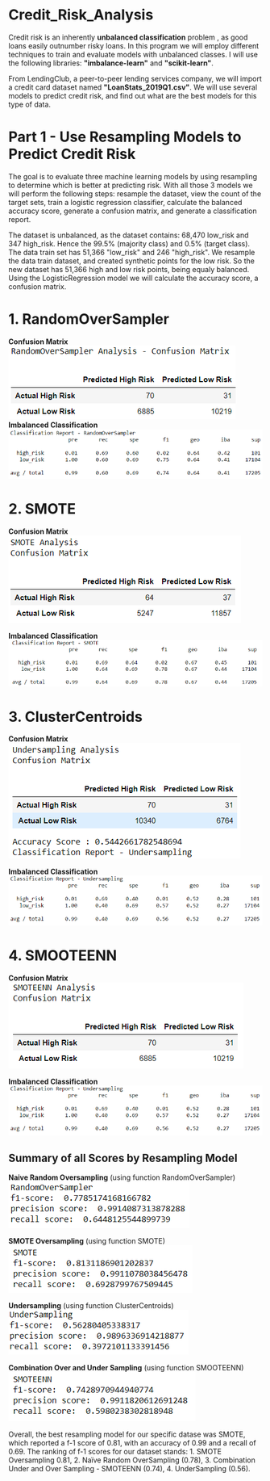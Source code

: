 # Credit_Risk_Analysis <br />

Credit risk is an inherently __unbalanced classification__ problem , as good loans easily outnumber risky loans.  In this program we will employ different techniques to train and evaluate models with unbalanced classes.  I will use the following libraries:  **"imbalance-learn"** and **"scikit-learn"**.

From LendingClub, a peer-to-peer lending services company, we will import a credit card dataset named __"LoanStats_2019Q1.csv"__.  We will use several models to predict credit risk, and find out what are the best models for this type of data.<br />

# Part 1 - Use Resampling Models to Predict Credit Risk<br />

The goal is to evaluate three machine learning models by using resampling to determine which is better at predicting risk.  With all those 3 models we will perform the following steps: resample the dataset, view the count of the target sets, train a logistic regression classifier, calculate the balanced accuracy score, generate a confusion matrix, and generate a classification report.

The dataset is unbalanced, as the dataset contains: 68,470 low_risk and 347 high_risk.  Hence the 99.5% (majority class) and 0.5% (target class).
The data train set has 51,366 "low_risk" and 246 "high_risk".  We resample the data train dataset, and created synthetic points for the low risk.  So the new dataset has 51,366 high and low risk points, being equaly balanced.  Using the LogisticRegression model we will calculate the accuracy score, a confusion matrix.<br />

# 1. RandomOverSampler<br />
**Confusion Matrix**<br />
![image alt<](/Confusion_Matrix_RandomOverSampler.PNG)
<br />
**Imbalanced Classification**<br />
![image alt <](/classification_report_RandomOverSampler.PNG)
<br />
# 2. SMOTE<br />
**Confusion Matrix**<br />
![image alt <](/Confusion_Matrix_SMOTE.PNG)<br />

**Imbalanced Classification**<br />
![image alt <](/classification_report_SMOTE.PNG)<br />

# 3. ClusterCentroids<br />

**Confusion Matrix**<br />
![image alt <](/Confusion_Matrix_UnderSampling.PNG)<br />

**Imbalanced Classification**<br />
![image alt <](/classification_report_UnderSampling.PNG)<br />

# 4. SMOOTEENN<br />

**Confusion Matrix**<br />
![image alt <](/Confusion_Matrix_SMOOTEEN.PNG)<br />

**Imbalanced Classification**<br />
![image alt <](/classification_report_UnderSampling.PNG)<br />


## Summary of all Scores by Resampling Model<br />

__Naive Random Oversampling__ (using function RandomOverSampler)<br />
![image alt <](/scores_RandomOverSampler.PNG)<br />

__SMOTE Oversampling__ (using function SMOTE)<br />
![image alt <](/scores_SMOTE.PNG)<br />

__Undersampling__ (using function ClusterCentroids)<br />
![image alt <](/scores_UnderSampling.PNG)<br />

__Combination Over and Under Sampling__ (using function SMOOTEENN)<br />
![image alt <](/scores_SMOOTEEN.PNG)<br />

Overall, the best resampling model for our specific datase was SMOTE, which reported a f-1 score of 0.81, with an accuracy of 0.99 and a recall of 0.69.  The ranking of f-1 scores for our dataset stands: 1. SMOTE Oversampling 0.81, 2. Naïve Random OverSampling (0.78), 3. Combination Under and Over Sampling - SMOTEENN (0.74), 4. UnderSampling (0.56).
<br />
